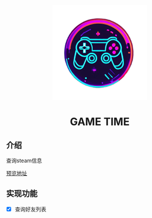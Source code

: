 <p align="center">
  <img src="./assets/images/logo.png" width="256" height="256" />
</p>
<p align="center">
  <h1 align="center">GAME TIME</h1>
</p>

## 介绍

查询steam信息

[预览地址](https://game-time.sunly.in/)

## 实现功能

- [x] 查询好友列表

